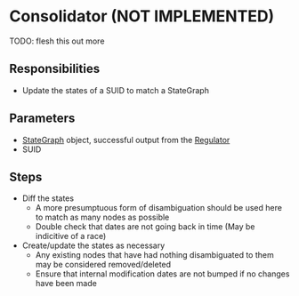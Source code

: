 # Consolidator (NOT IMPLEMENTED)

TODO: flesh this out more

## Responsibilities
* Update the states of a SUID to match a StateGraph

## Parameters
* [StateGraph](./Graph.md) object, successful output from the [Regulator](./Regulator.md)
* SUID

## Steps
* Diff the states
  * A more presumptuous form of disambiguation should be used here to match as many nodes as possible
  * Double check that dates are not going back in time (May be indicitive of a race)
* Create/update the states as necessary
  * Any existing nodes that have had nothing disambiguated to them may be considered removed/deleted
  * Ensure that internal modification dates are not bumped if no changes have been made
